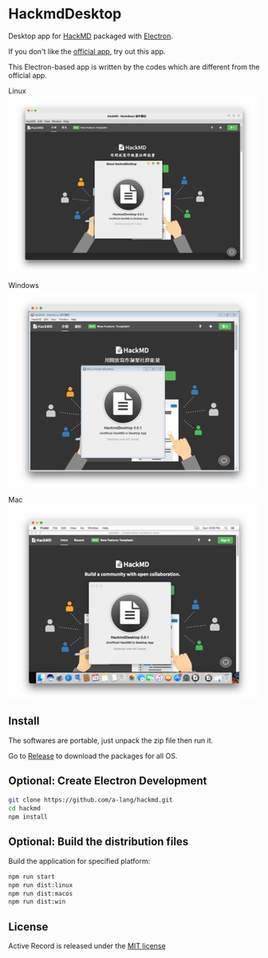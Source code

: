 # HackmdDesktop 

Desktop app for [HackMD][hackmd] packaged with [Electron][electron].

If you don't like the [official app](https://github.com/hackmdio/hackmd-desktop), try out this app.

This Electron-based app is written by the codes which are different from the official app.

Linux
![](screenshot-linux.png)

Windows
![](screenshot-win.png)

Mac
![](screenshot-mac.png)

## Install

The softwares are portable, just unpack the zip file then run it. 

Go to [Release][release] to download the packages for all OS.

## Optional: Create Electron Development

```sh
git clone https://github.com/a-lang/hackmd.git
cd hackmd
npm install
```

## Optional: Build the distribution files

Build the application for specified platform:

```sh
npm run start
npm run dist:linux
npm run dist:macos
npm run dist:win
```

## License
Active Record is released under the [MIT license][license]

[hackmd]: https://hackmd.io
[electron]: http://electron.atom.io
[license]: https://opensource.org/licenses/MIT
[release]: https://github.com/a-lang/hackmd/releases